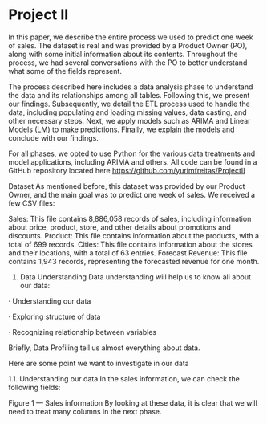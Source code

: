 # Project II
In this paper, we describe the entire process we used to predict one week of sales. The dataset is real and was provided by a Product Owner (PO), along with some initial information about its contents. Throughout the process, we had several conversations with the PO to better understand what some of the fields represent.

The process described here includes a data analysis phase to understand the data and its relationships among all tables. Following this, we present our findings. Subsequently, we detail the ETL process used to handle the data, including populating and loading missing values, data casting, and other necessary steps. Next, we apply models such as ARIMA and Linear Models (LM) to make predictions. Finally, we explain the models and conclude with our findings.

For all phases, we opted to use Python for the various data treatments and model applications, including ARIMA and others. All code can be found in a GitHub repository located here https://github.com/yurimfreitas/ProjectII

Dataset
As mentioned before, this dataset was provided by our Product Owner, and the main goal was to predict one week of sales. We received a few CSV files:

Sales: This file contains 8,886,058 records of sales, including information about price, product, store, and other details about promotions and discounts.
Product: This file contains information about the products, with a total of 699 records.
Cities: This file contains information about the stores and their locations, with a total of 63 entries.
Forecast Revenue: This file contains 1,943 records, representing the forecasted revenue for one month.
1. Data Understanding
Data understanding will help us to know all about our data:

· Understanding our data

· Exploring structure of data

· Recognizing relationship between variables

Briefly, Data Profiling tell us almost everything about data.

Here are some point we want to investigate in our data

1.1. Understanding our data
In the sales information, we can check the following fields:


Figure 1 — Sales information
By looking at these data, it is clear that we will need to treat many columns in the next phase.